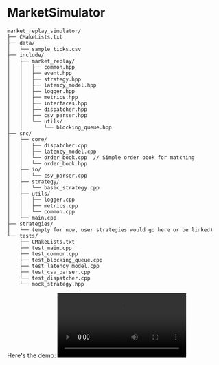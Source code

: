 # MarketSimulator
```
market_replay_simulator/
├── CMakeLists.txt
├── data/
│   └── sample_ticks.csv
├── include/
│   ├── market_replay/
│   │   ├── common.hpp
│   │   ├── event.hpp
│   │   ├── strategy.hpp
│   │   ├── latency_model.hpp
│   │   ├── logger.hpp
│   │   ├── metrics.hpp
│   │   ├── interfaces.hpp
│   │   ├── dispatcher.hpp
│   │   ├── csv_parser.hpp
│   │   └── utils/
│   │       └── blocking_queue.hpp
├── src/
│   ├── core/
│   │   ├── dispatcher.cpp
│   │   ├── latency_model.cpp
│   │   └── order_book.cpp  // Simple order book for matching
│   │   └── order_book.hpp
│   ├── io/
│   │   └── csv_parser.cpp
│   ├── strategy/
│   │   └── basic_strategy.cpp
│   ├── utils/
│   │   ├── logger.cpp
│   │   ├── metrics.cpp
│   │   └── common.cpp
│   └── main.cpp
├── strategies/
│   └── (empty for now, user strategies would go here or be linked)
└── tests/
    ├── CMakeLists.txt
    ├── test_main.cpp
    ├── test_common.cpp
    ├── test_blocking_queue.cpp
    ├── test_latency_model.cpp
    ├── test_csv_parser.cpp
    └── test_dispatcher.cpp
    └── mock_strategy.hpp
```

Here's the demo:
<video controls>
  <source src="https://raw.githubusercontent.com/alshodiev/MarketSimulator/main/assets/market_replay.mov" type="video/mp4">
  Your browser does not support the video tag.
</video>